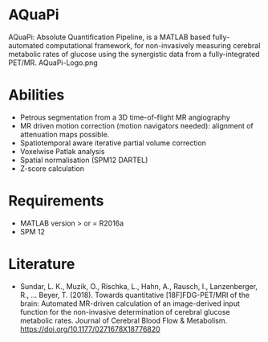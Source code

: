 # AQuaPi

AQuaPi: Absolute Quantification Pipeline, is a MATLAB based fully-automated computational framework, for non-invasively measuring cerebral metabolic rates of glucose using the synergistic data from a fully-integrated PET/MR.
AQuaPi-Logo.png
# Abilities

- Petrous segmentation from a 3D time-of-flight MR angiography
- MR driven motion correction (motion navigators needed): alignment of attenuation maps possible.
- Spatiotemporal aware iterative partial volume correction
- Voxelwise Patlak analysis
- Spatial normalisation (SPM12 DARTEL)
- Z-score calculation

# Requirements

- MATLAB version > or = R2016a 
- SPM 12 

# Literature

- Sundar, L. K., Muzik, O., Rischka, L., Hahn, A., Rausch, I., Lanzenberger, R., … Beyer, T. (2018). Towards quantitative [18F]FDG-PET/MRI of the brain: Automated MR-driven calculation of an image-derived input function for the non-invasive determination of cerebral glucose metabolic rates. Journal of Cerebral Blood Flow & Metabolism. https://doi.org/10.1177/0271678X18776820
